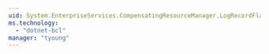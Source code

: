 ```yaml
---
uid: System.EnterpriseServices.CompensatingResourceManager.LogRecordFlags
ms.technology: 
  - "dotnet-bcl"
manager: "tyoung"
---
```

